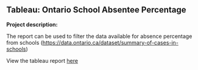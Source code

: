 ## Tableau: Ontario School Absentee Percentage

**Project description:**

The report can be used to filter the data available for absence percentage from schools (https://data.ontario.ca/dataset/summary-of-cases-in-schools)

View the tableau report [here](https://public.tableau.com/app/profile/kelly.savoy/viz/OntarioSchoolAbsencePercentage/OntarioSchoolAbsentism)
<!--For more details see [GitHub Flavored Markdown](https://guides.github.com/features/mastering-markdown/).-->

